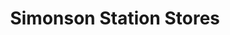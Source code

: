 ---
title: "Simonson Station Stores"
url: /bismarck/simonson-station-stores-east-interstate-avenue/
shop: convenience
---
